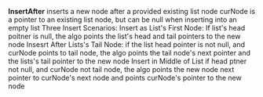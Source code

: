 **InsertAfter**
	inserts a new node after a provided existing list node 
	curNode is a pointer to an existing list node, but can be null when inserting into an empty list 
	Three Insert Scenarios:
		Insert as List's First Node: 
			If list's head poitner is null, the algo points the list's head and tail pointers to the new node
		Insesrt After Lists's Tail Node: 
			if the list head pointer is not null, and curNode points to tail node, the algo points the tail node's next pointer and the lists's tail pointer to the new node 
		Insert in Middle of List 
			if head ptner not null, and curNode not tail node, the algo points the new node next pointer to curNode's next node and points curNode's pointer to the new node 
